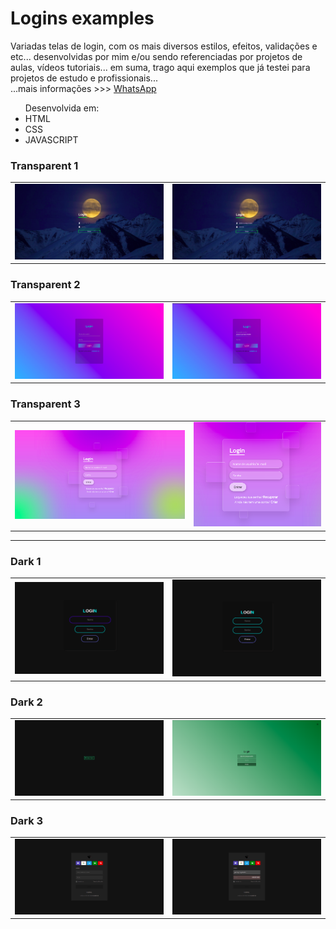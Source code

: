 # Logins examples

<p align="left"> 
  Variadas telas de login, com os mais diversos estilos, efeitos, validações e etc... desenvolvidas por mim e/ou sendo referenciadas por projetos de aulas, vídeos tutoriais... em suma, trago aqui exemplos que já testei para projetos de estudo e profissionais... </br>...mais informações >>> <a href="https://api.whatsapp.com/send?phone=5511979714423">WhatsApp</a>
  
  <ul>
    Desenvolvida em:
    <li>HTML 
    <li>CSS
    <li>JAVASCRIPT 
  </ul>
</p>         


 ### Transparent 1        
 <table>
  <tr>
    <td>
      <img src="transparent_examples/1/result/img1.png"  title="img1">
    </td>
    </td>
    </td>
    <td>
         <img src="transparent_examples/1/result/img2.png"  title="img2">
    </td>
  </tr>
</table> 

### Transparent 2        
 <table>
  <tr>
    <td>
      <img src="transparent_examples/2/result/img1.png"  title="img1">
    </td>
    </td>
    </td>
    <td>
         <img src="transparent_examples/2/result/img2.png"  title="img2">
    </td>
  </tr>
</table> 

### Transparent 3       
 <table>
  <tr>
    <td>
      <img src="transparent_examples/3/result/img1.png"  title="img1">
    </td>
    </td>
    </td>
    <td>
         <img src="transparent_examples/3/result/img2.png"  title="img2">
    </td>
  </tr>
</table> 


<hr>


 ### Dark 1        
 <table>
  <tr>
    <td>
      <img src="dark_examples/1/result/dark_2.png"  title="img1">
    </td>
    </td>
    </td>
    <td>
         <img src="dark_examples/1/result/dark_1.png"  title="img2">
    </td>
  </tr>
</table>                                                        

### Dark 2
 <table>
  <tr>
    <td>
      <img src="dark_examples/2/result/img1.png"  title="img1">
    </td>
    </td>
    </td>
    <td>
         <img src="dark_examples/2/result/img2.png"  title="img2">
    </td>
  </tr>
</table>   

### Dark 3
 <table>
  <tr>
    <td>
      <img src="dark_examples/3/result/img1.png"  title="img1">
    </td>
    </td>
    </td>
    <td>
         <img src="dark_examples/3/result/img2.png"  title="img2">
    </td>
  </tr>
</table> 
